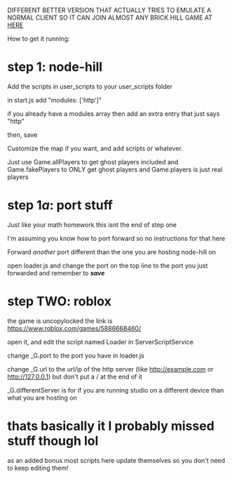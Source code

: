 DIFFERENT BETTER VERSION THAT ACTUALLY TRIES TO EMULATE A NORMAL CLIENT SO IT CAN JOIN ALMOST ANY BRICK HILL GAME AT [HERE](https://github.com/Enderspearl184/roblox-brick-hill-socket)


How to get it running: 
# step 1: node-hill

Add the scripts in user_scripts to your user_scripts folder

in start.js add "modules: ['http']"

if you already have a modules array then add an extra entry that just says "http"

then, save

Customize the map if you want, and add scripts or whatever.

Just use Game.allPlayers to get ghost players included
and Game.fakePlayers to ONLY get ghost players
and Game.players is just real players

# step 1*a*: port stuff
Just like your math homework this isnt the end of step one

I'm assuming you know how to port forward so no instructions for that here

Forward *another* port different than the one you are hosting node-hill on

open loader.js and change the port on the top line to the port you just forwarded and remember to ***save***

# step TWO: roblox
the game is uncopylocked the link is https://www.roblox.com/games/5886668460/

open it, and edit the script named Loader in ServerScriptService

change \_G.port to the port you have in loader.js

change \_G.url to the url/ip of the http server (like http://example.com or http://127.0.0.1) but don't put a / at the end of it

\_G.differentServer is for if you are running studio on a different device than what you are hosting on

# thats basically it I probably missed stuff though lol

as an added bonus most scripts here update themselves so you don't need to keep editing them!
